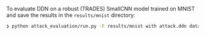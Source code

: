 To evaluate DDN on a robust (TRADES) SmallCNN model trained on MNIST and save the results in the `results/mnist` directory:
```bash
❯ python attack_evaluation/run.py -F results/mnist with attack.ddn dataset.mnist model.mnist_smallcnn model.robust=trades
```